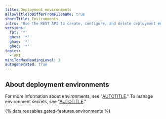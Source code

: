 ```yaml
---
title: Deployment environments
allowTitleToDifferFromFilename: true
shortTitle: Environments
intro: 'Use the REST API to create, configure, and delete deployment environments.'
versions:
  fpt: '*'
  ghes: '*'
  ghae: '*'
  ghec: '*'
topics:
  - API
miniTocMaxHeadingLevel: 3
autogenerated: true
---
```


## About deployment environments

For more information about environments, see "[AUTOTITLE](/actions/deployment/targeting-different-environments/using-environments-for-deployment)." To manage environment secrets, see "[AUTOTITLE](/rest/actions#secrets)."

{% data reusables.gated-features.environments %}


<!-- Content after this section is automatically generated -->
